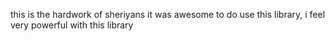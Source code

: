 this is the hardwork of sheriyans 
it was awesome to do use this library,
i feel very powerful with this library

